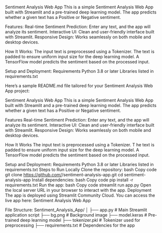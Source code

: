 Sentiment Analysis Web App
This is a simple Sentiment Analysis Web App built with Streamlit and a pre-trained deep learning model. The app predicts whether a given text has a Positive or Negative sentiment.

Features:
Real-time Sentiment Prediction: Enter any text, and the app will analyze its sentiment.
Interactive UI: Clean and user-friendly interface built with Streamlit.
Responsive Design: Works seamlessly on both mobile and desktop devices.

How It Works:
The input text is preprocessed using a Tokenizer.
The text is padded to ensure uniform input size for the deep learning model.
A TensorFlow model predicts the sentiment based on the processed input.

Setup and Deployment:
Requirements
Python 3.8 or later
Libraries listed in requirements.txt


Here’s a sample README.md file tailored for your Sentiment Analysis Web App project:

Sentiment Analysis Web App
This is a simple Sentiment Analysis Web App built with Streamlit and a pre-trained deep learning model. The app predicts whether a given text has a Positive or Negative sentiment.



Features
  Real-time Sentiment Prediction: Enter any text, and the app will analyze its sentiment.
  Interactive UI: Clean and user-friendly interface built with Streamlit.
  Responsive Design: Works seamlessly on both mobile and desktop devices.
  
How It Works
  The input text is preprocessed using a Tokenizer.
T  he text is padded to ensure uniform input size for the deep learning model.
   A TensorFlow model predicts the sentiment based on the processed input.

Setup and Deployment:
  Requirements
  Python 3.8 or later
  Libraries listed in requirements.txt
  Steps to Run Locally
  Clone the repository:
  bash
  Copy code
  git clone https://github.com/<your-username>/sentiment-analysis-app.git
  cd sentiment-analysis-app
  Install dependencies:
  bash
  Copy code
  pip install -r requirements.txt
  Run the app:
  bash
  Copy code
  streamlit run app.py
  Open the local server URL in your browser to interact with the app.
  Deployment
  The app is deployed using Streamlit Community Cloud. You can access the live app here: Sentiment Analysis Web App

File Structure:
  Sentiment_Analysis_App/
│
├── app.py                    # Main Streamlit application script
├── bg.png                    # Background image
├── model.keras               # Pre-trained deep learning model
├── tokenizer.pkl             # Tokenizer used for preprocessing
├── requirements.txt          # Dependencies for the app
